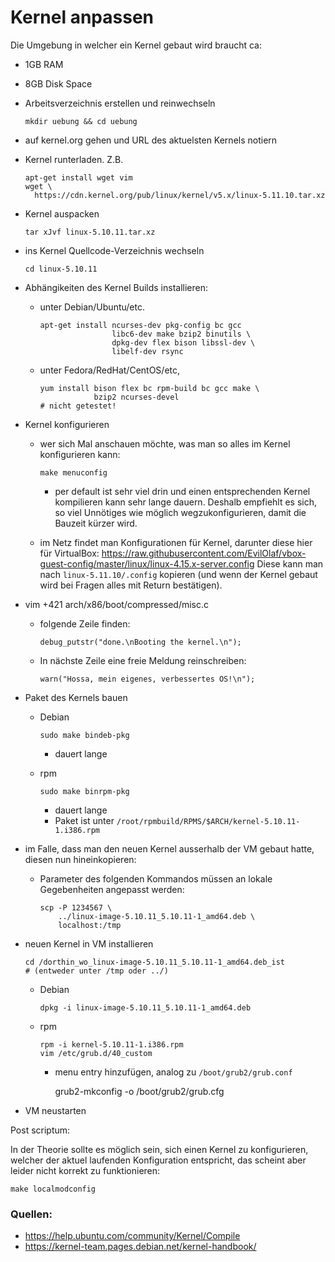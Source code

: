 Kernel anpassen
===============

Die Umgebung in welcher ein Kernel gebaut wird braucht ca:

  * 1GB RAM
  * 8GB Disk Space

* Arbeitsverzeichnis erstellen und reinwechseln

      mkdir uebung && cd uebung

* auf kernel.org gehen und URL des aktuelsten Kernels notiern
* Kernel runterladen. Z.B.

      apt-get install wget vim
      wget \
        https://cdn.kernel.org/pub/linux/kernel/v5.x/linux-5.11.10.tar.xz

* Kernel auspacken

      tar xJvf linux-5.10.11.tar.xz

* ins Kernel Quellcode-Verzeichnis wechseln

      cd linux-5.10.11

* Abhängikeiten des Kernel Builds installieren:

  * unter Debian/Ubuntu/etc.

        apt-get install ncurses-dev pkg-config bc gcc
                        libc6-dev make bzip2 binutils \
                        dpkg-dev flex bison libssl-dev \
                        libelf-dev rsync

  * unter Fedora/RedHat/CentOS/etc,

        yum install bison flex bc rpm-build bc gcc make \
                    bzip2 ncurses-devel
        # nicht getestet!

* Kernel konfigurieren

  * wer sich Mal anschauen möchte, was man so alles im Kernel konfigurieren
    kann:

        make menuconfig

    * per default ist sehr viel drin und einen entsprechenden Kernel kompilieren
      kann sehr lange dauern. Deshalb empfiehlt es sich, so viel Unnötiges wie
      möglich wegzukonfigurieren, damit die Bauzeit kürzer wird.

  * im Netz findet man Konfigurationen für Kernel, darunter diese hier für
    VirtualBox: https://raw.githubusercontent.com/EvilOlaf/vbox-guest-config/master/linux/linux-4.15.x-server.config
    Diese kann man nach `linux-5.11.10/.config` kopieren (und wenn der Kernel
    gebaut wird bei Fragen alles mit Return bestätigen).

* vim +421 arch/x86/boot/compressed/misc.c

  * folgende Zeile finden:

        debug_putstr("done.\nBooting the kernel.\n");

  * In nächste Zeile eine freie Meldung reinschreiben:

        warn("Hossa, mein eigenes, verbessertes OS!\n");

* Paket des Kernels bauen

  * Debian

        sudo make bindeb-pkg

    * dauert lange

  * rpm

        sudo make binrpm-pkg

    * dauert lange
    * Paket ist unter `/root/rpmbuild/RPMS/$ARCH/kernel-5.10.11-1.i386.rpm`

* im Falle, dass man den neuen Kernel ausserhalb der VM gebaut hatte, diesen
  nun hineinkopieren:

  * Parameter des folgenden Kommandos müssen an lokale Gegebenheiten
    angepasst werden:

        scp -P 1234567 \
            ../linux-image-5.10.11_5.10.11-1_amd64.deb \
            localhost:/tmp

* neuen Kernel in VM installieren

      cd /dorthin_wo_linux-image-5.10.11_5.10.11-1_amd64.deb_ist
      # (entweder unter /tmp oder ../)

  * Debian

        dpkg -i linux-image-5.10.11_5.10.11-1_amd64.deb

  * rpm

        rpm -i kernel-5.10.11-1.i386.rpm
        vim /etc/grub.d/40_custom

    * menu entry hinzufügen, analog zu `/boot/grub2/grub.conf`

        grub2-mkconfig -o /boot/grub2/grub.cfg

* VM neustarten

Post scriptum:

In der Theorie sollte es möglich sein, sich einen Kernel zu konfigurieren,
welcher der aktuel laufenden Konfiguration entspricht, das scheint aber
leider nicht korrekt zu funktionieren:

    make localmodconfig

### Quellen:

* https://help.ubuntu.com/community/Kernel/Compile 
* https://kernel-team.pages.debian.net/kernel-handbook/
